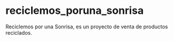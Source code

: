 # reciclemos_poruna_sonrisa
Reciclemos por una Sonrisa, es un proyecto de venta de productos reciclados.
